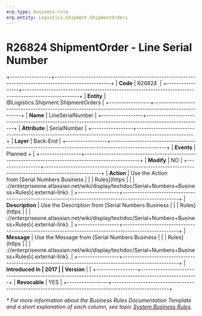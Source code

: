```yaml
---
erp.type: business-rule
erp.entity: Logistics.Shipment.ShipmentOrders
---
```


# R26824 ShipmentOrder - Line Serial Number
+-----------------+-----------------------------------------------------------------------------------------------------+
| **Code**        | R26824                                                                                              |
+-----------------+-----------------------------------------------------------------------------------------------------+
| **Entity**      | @Logistics.Shipment.ShipmentOrders                                                                  |
+-----------------+-----------------------------------------------------------------------------------------------------+
| **Name**        | LineSerialNumber                                                                                    |
+-----------------+-----------------------------------------------------------------------------------------------------+
| **Attribute**   | SerialNumber                                                                                        |
+-----------------+-----------------------------------------------------------------------------------------------------+
| **Layer**       | Back-End                                                                                            |
+-----------------+-----------------------------------------------------------------------------------------------------+
| **Events**      | Planned +                                                                                           |
+-----------------+-----------------------------------------------------------------------------------------------------+
| **Modify**      | NO                                                                                                  |
+-----------------+-----------------------------------------------------------------------------------------------------+
| **Action**      | Use the Action from [Serial Numbers Business                                                        |
|                 | Rules](https                                                                                        |
|                 | ://enterpriseone.atlassian.net/wiki/display/techdoc/Serial+Numbers+Business+Rules){.external-link}. |
+-----------------+-----------------------------------------------------------------------------------------------------+
| **Description** | Use the Description from [Serial Numbers Business                                                   |
|                 | Rules](https                                                                                        |
|                 | ://enterpriseone.atlassian.net/wiki/display/techdoc/Serial+Numbers+Business+Rules){.external-link}. |
+-----------------+-----------------------------------------------------------------------------------------------------+
| **Message**     | Use the Message from [Serial Numbers Business                                                       |
|                 | Rules](https                                                                                        |
|                 | ://enterpriseone.atlassian.net/wiki/display/techdoc/Serial+Numbers+Business+Rules){.external-link}. |
+-----------------+-----------------------------------------------------------------------------------------------------+
| **Introduced In | 2017                                                                                                |
| Version**       |                                                                                                     |
+-----------------+-----------------------------------------------------------------------------------------------------+
| **Revocable**   | YES                                                                                                 |
+-----------------+-----------------------------------------------------------------------------------------------------+

*\* For more information about the Business Rules Documentation Template and a short explanation of each column, see
topic [System Business Rules](../templates/template-description-system-business-rules.md).*
